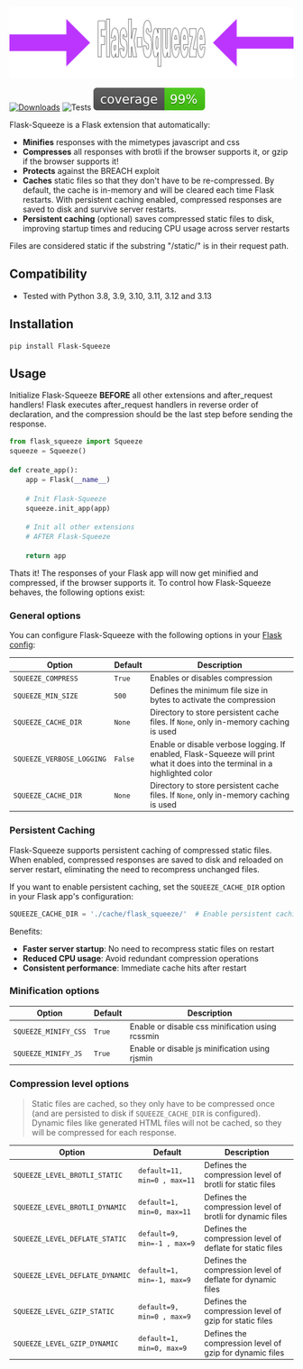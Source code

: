 ![Logo](https://github.com/mkrd/Flask-Squeeze/blob/master/assets/logo.png?raw=true)

[![Downloads](https://pepy.tech/badge/flask-squeeze)](https://pepy.tech/project/flask-squeeze)
![Tests](https://github.com/mkrd/Flask-Squeeze/actions/workflows/test.yml/badge.svg)
![Coverage](https://github.com/mkrd/Flask-Squeeze/blob/master/assets/coverage.svg?raw=1)

Flask-Squeeze is a Flask extension that automatically:
- **Minifies** responses with the mimetypes javascript and css
- **Compresses** all responses with brotli if the browser supports it, or gzip if the browser supports it!
- **Protects** against the BREACH exploit
- **Caches** static files so that they don't have to be re-compressed. By default, the cache is in-memory and will be cleared each time Flask restarts. With persistent caching enabled, compressed responses are saved to disk and survive server restarts.
- **Persistent caching** (optional) saves compressed static files to disk, improving startup times and reducing CPU usage across server restarts

Files are considered static if the substring "/static/" is in their request path.

## Compatibility
- Tested with Python 3.8, 3.9, 3.10, 3.11, 3.12 and 3.13

## Installation
```
pip install Flask-Squeeze
```

## Usage
Initialize Flask-Squeeze **BEFORE** all other extensions and after_request handlers! Flask executes after_request handlers in reverse order of declaration, and the compression should be the last step before sending the response.
```python
from flask_squeeze import Squeeze
squeeze = Squeeze()

def create_app():
    app = Flask(__name__)

    # Init Flask-Squeeze
    squeeze.init_app(app)

    # Init all other extensions
    # AFTER Flask-Squeeze

    return app
```

Thats it! The responses of your Flask app will now get minified and compressed, if the browser supports it.
To control how Flask-Squeeze behaves, the following options exist:

### General options
You can configure Flask-Squeeze with the following options in your [Flask config](https://flask.palletsprojects.com/en/latest/config/):

| Option | Default | Description |
| --- | --- | --- |
| `SQUEEZE_COMPRESS` | `True` | Enables or disables compression |
| `SQUEEZE_MIN_SIZE` | `500` | Defines the minimum file size in bytes to activate the compression |
| `SQUEEZE_CACHE_DIR` | `None` | Directory to store persistent cache files. If `None`, only in-memory caching is used |
| `SQUEEZE_VERBOSE_LOGGING` | `False` | Enable or disable verbose logging. If enabled, Flask-Squeeze will print what it does into the terminal in a highlighted color |
| `SQUEEZE_CACHE_DIR` | `None` | Directory to store persistent cache files. If `None`, only in-memory caching is used |

### Persistent Caching
Flask-Squeeze supports persistent caching of compressed static files.
When enabled, compressed responses are saved to disk and reloaded on server restart, eliminating the need to recompress unchanged files.

If you want to enable persistent caching, set the `SQUEEZE_CACHE_DIR` option in your Flask app's configuration:
```python
SQUEEZE_CACHE_DIR = './cache/flask_squeeze/'  # Enable persistent caching
```
Benefits:
- **Faster server startup**: No need to recompress static files on restart
- **Reduced CPU usage**: Avoid redundant compression operations
- **Consistent performance**: Immediate cache hits after restart


### Minification options
| Option | Default | Description |
| --- | --- | --- |
| `SQUEEZE_MINIFY_CSS` | `True` | Enable or disable css minification using rcssmin |
| `SQUEEZE_MINIFY_JS` | `True` | Enable or disable js minification using rjsmin |

### Compression level options
> Static files are cached, so they only have to be compressed once (and are persisted to disk if `SQUEEZE_CACHE_DIR` is configured).
> Dynamic files like generated HTML files will not be cached, so they will be compressed for each response.

| Option | Default | Description |
| --- | --- | --- |
| `SQUEEZE_LEVEL_BROTLI_STATIC` | `default=11, min=0 , max=11` | Defines the compression level of brotli for static files |
| `SQUEEZE_LEVEL_BROTLI_DYNAMIC` | `default=1, min=0, max=11` | Defines the compression level of brotli for dynamic files |
| `SQUEEZE_LEVEL_DEFLATE_STATIC` | `default=9, min=-1 , max=9` | Defines the compression level of deflate for static files |
| `SQUEEZE_LEVEL_DEFLATE_DYNAMIC` | `default=1, min=-1, max=9` |  Defines the compression level of deflate for dynamic files |
| `SQUEEZE_LEVEL_GZIP_STATIC` | `default=9, min=0 , max=9` | Defines the compression level of gzip for static files |
| `SQUEEZE_LEVEL_GZIP_DYNAMIC` | `default=1, min=0, max=9` |  Defines the compression level of gzip for dynamic files |
